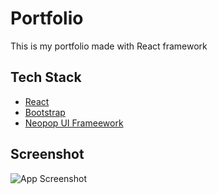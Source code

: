 # Portfolio

This is my portfolio made with React framework

## Tech Stack

* [React](https://reactjs.org/)
* [Bootstrap](https://getbootstrap.com/)
* [Neopop UI Frameework](https://github.com/CRED-CLUB/neopop-web)

## Screenshot

![App Screenshot](https://i.ibb.co/2vyT32V/Screenshot-28.png)

